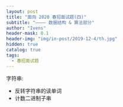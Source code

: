 ```yaml
---
layout: post
title: "面向 2020 春招面试题(四)"
subtitle: "———— 数据结构 & 算法部分"
author: "Ivens"
header-mask: 0.1
header-img: "img/in-post/2019-12-4/th.jpg"
hidden: true
catalog: true
tags:
  - 春招面试题
---
```


字符串:

- 反转字符串的读单词
- 计数二进制子串